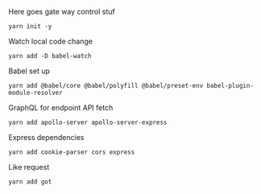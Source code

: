 Here goes gate way control stuf

    yarn init -y

Watch local code change 

    yarn add -D babel-watch 

Babel set up

    yarn add @babel/core @babel/polyfill @babel/preset-env babel-plugin-module-resolver

GraphQL for endpoint API fetch

    yarn add apollo-server apollo-server-express

Express dependencies

    yarn add cookie-parser cors express

Like request

    yarn add got